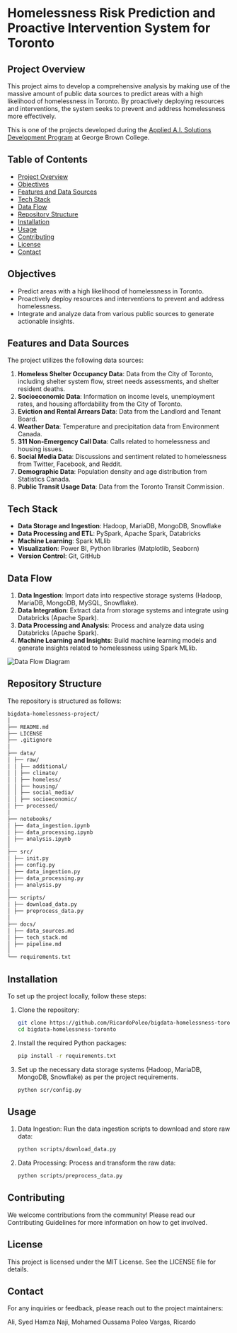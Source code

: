 # Homelessness Risk Prediction and Proactive Intervention System for Toronto

## Project Overview

This project aims to develop a comprehensive analysis by making use of the massive amount of public data sources to predict areas with a high likelihood of homelessness in Toronto. 
By proactively deploying resources and interventions, the system seeks to prevent and address homelessness more effectively.

This is one of the projects developed during the [Applied A.I. Solutions Development Program](https://www.georgebrown.ca/programs/applied-ai-solutions-development-program-postgraduate-t431) at George Brown College.

## Table of Contents

- [Project Overview](#project-overview)
- [Objectives](#objectives)
- [Features and Data Sources](#features-and-data-sources)
- [Tech Stack](#tech-stack)
- [Data Flow](#data-flow)
- [Repository Structure](#repository-structure)
- [Installation](#installation)
- [Usage](#usage)
- [Contributing](#contributing)
- [License](#license)
- [Contact](#contact)

## Objectives

- Predict areas with a high likelihood of homelessness in Toronto.
- Proactively deploy resources and interventions to prevent and address homelessness.
- Integrate and analyze data from various public sources to generate actionable insights.

## Features and Data Sources

The project utilizes the following data sources:

1. **Homeless Shelter Occupancy Data**: Data from the City of Toronto, including shelter system flow, street needs assessments, and shelter resident deaths.
2. **Socioeconomic Data**: Information on income levels, unemployment rates, and housing affordability from the City of Toronto.
3. **Eviction and Rental Arrears Data**: Data from the Landlord and Tenant Board.
4. **Weather Data**: Temperature and precipitation data from Environment Canada.
5. **311 Non-Emergency Call Data**: Calls related to homelessness and housing issues.
6. **Social Media Data**: Discussions and sentiment related to homelessness from Twitter, Facebook, and Reddit.
7. **Demographic Data**: Population density and age distribution from Statistics Canada.
8. **Public Transit Usage Data**: Data from the Toronto Transit Commission.

## Tech Stack

- **Data Storage and Ingestion**: Hadoop, MariaDB, MongoDB, Snowflake
- **Data Processing and ETL**: PySpark, Apache Spark, Databricks
- **Machine Learning**: Spark MLlib
- **Visualization**: Power BI, Python libraries (Matplotlib, Seaborn)
- **Version Control**: Git, GitHub

## Data Flow

1. **Data Ingestion**: Import data into respective storage systems (Hadoop, MariaDB, MongoDB, MySQL, Snowflake).
2. **Data Integration**: Extract data from storage systems and integrate using Databricks (Apache Spark).
3. **Data Processing and Analysis**: Process and analyze data using Databricks (Apache Spark).
4. **Machine Learning and Insights**: Build machine learning models and generate insights related to homelessness using Spark MLlib.

![Data Flow Diagram](./docs/data_flow_diagram.png)

## Repository Structure

The repository is structured as follows:

```bash
bigdata-homelessness-project/
│
├── README.md
├── LICENSE
├── .gitignore
│
├── data/
│ ├── raw/
│ │ ├── additional/
│ │ ├── climate/
│ │ ├── homeless/
│ │ ├── housing/
│ │ ├── social_media/
│ │ ├── socioeconomic/
│ ├── processed/
│
├── notebooks/
│ ├── data_ingestion.ipynb
│ ├── data_processing.ipynb
│ ├── analysis.ipynb
│
├── src/
│ ├── init.py
│ ├── config.py
│ ├── data_ingestion.py
│ ├── data_processing.py
│ ├── analysis.py
│
├── scripts/
│ ├── download_data.py
│ ├── preprocess_data.py
│
├── docs/
│ ├── data_sources.md
│ ├── tech_stack.md
│ ├── pipeline.md
│
└── requirements.txt
```


## Installation

To set up the project locally, follow these steps:

1. Clone the repository:
   ```sh
   git clone https://github.com/RicardoPoleo/bigdata-homelessness-toronto.git
   cd bigdata-homelessness-toronto
    ```
   
2. Install the required Python packages:
   ```sh
   pip install -r requirements.txt
   ```
   
3. Set up the necessary data storage systems (Hadoop, MariaDB, MongoDB, Snowflake) as per the project requirements.
   ```sh
   python scr/config.py
   ```

## Usage

1. Data Ingestion: Run the data ingestion scripts to download and store raw data:
    ```sh
    python scripts/download_data.py
    ```
   
2. Data Processing: Process and transform the raw data:
    ```sh
    python scripts/preprocess_data.py
    ```

## Contributing
We welcome contributions from the community! Please read our Contributing Guidelines for more information on how to get involved.

## License
This project is licensed under the MIT License. See the LICENSE file for details.

## Contact
For any inquiries or feedback, please reach out to the project maintainers:

Ali, Syed Hamza
Naji, Mohamed Oussama
Poleo Vargas, Ricardo